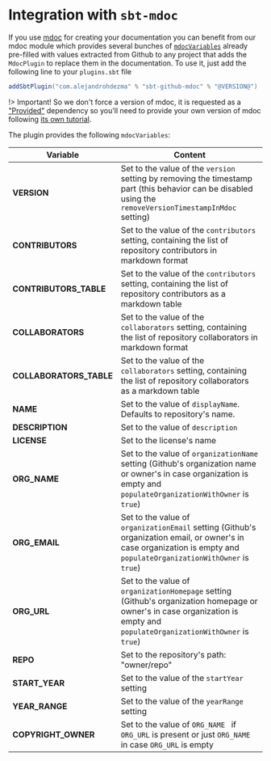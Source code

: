 # Integration with `sbt-mdoc`

If you use [mdoc](https://scalameta.org/mdoc/) for creating your documentation you can benefit from our mdoc module which provides several bunches of [`mdocVariables`](https://scalameta.org/mdoc/docs/installation.html#sbt) already pre-filled with values extracted from Github to any project that adds the `MdocPlugin` to replace them in the documentation. To use it, just add the following line to your `plugins.sbt` file

```scala
addSbtPlugin("com.alejandrohdezma" % "sbt-github-mdoc" % "@VERSION@")
```

!> Important! So we don't force a version of mdoc, it is requested as a ["Provided"](https://maven.apache.org/guides/introduction/introduction-to-dependency-mechanism.html) dependency so you'll need to provide your own version of mdoc following [its own tutorial](https://scalameta.org/mdoc/docs/installation.html).
  
The plugin provides the following `mdocVariables`:

| Variable                | Content                                                                                                                                                                    |
|-------------------------|----------------------------------------------------------------------------------------------------------------------------------------------------------------------------|
| **VERSION**             | Set to the value of the `version` setting by removing the timestamp part (this behavior can be disabled using the `removeVersionTimestampInMdoc` setting)                  |
| **CONTRIBUTORS**        | Set to the value of the `contributors` setting, containing the list of repository contributors in markdown format                                                          |
| **CONTRIBUTORS_TABLE**  | Set to the value of the `contributors` setting, containing the list of repository contributors as a markdown table                                                         |
| **COLLABORATORS**       | Set to the value of the `collaborators` setting, containing the list of repository collaborators in markdown format                                                        |
| **COLLABORATORS_TABLE** | Set to the value of the `collaborators` setting, containing the list of repository collaborators as a markdown table                                                       |
| **NAME**                | Set to the value of `displayName`. Defaults to repository's name.                                                                                                          |
| **DESCRIPTION**         | Set to the value of `description`                                                                                                                                          |
| **LICENSE**             | Set to the license's name                                                                                                                                                  |
| **ORG_NAME**            | Set to the value of `organizationName` setting (Github's organization name or owner's in case organization is empty and `populateOrganizationWithOwner` is `true`)         |
| **ORG_EMAIL**           | Set to the value of `organizationEmail` setting (Github's organization email, or owner's in case organization is empty and `populateOrganizationWithOwner` is `true`)      |
| **ORG_URL**             | Set to the value of `organizationHomepage` setting (Github's organization homepage or owner's in case organization is empty and `populateOrganizationWithOwner` is `true`) |
| **REPO**                | Set to the repository's path: "owner/repo"                                                                                                                                 |
| **START_YEAR**          | Set to the value of the `startYear` setting                                                                                                                                |
| **YEAR_RANGE**          | Set to the value of the `yearRange` setting                                                                                                                                |
| **COPYRIGHT_OWNER**     | Set to the value of `ORG_NAME ` if `ORG_URL` is present or just `ORG_NAME` in case `ORG_URL` is empty                                                                      |

